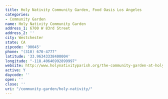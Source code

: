 ```yaml
---
title: Holy Nativity Community Garden, Food Oasis Los Angeles
categories:
- Community Garden
name: Holy Nativity Community Garden
address_1: 6700 W 83rd Street
address_2: ''
city: Westchester
state: CA
zipcode: '90045'
phone: "(310) 670-4777"
latitude: '33.96343338400004'
longitude: "-118.40646992899997"
website: http://www.holynativityparish.org/the-community-garden-at-holy-nativity/
active: Y
daycode: ''
open: ''
close: ''
uri: "/community-garden/holy-nativity/"
---
```


